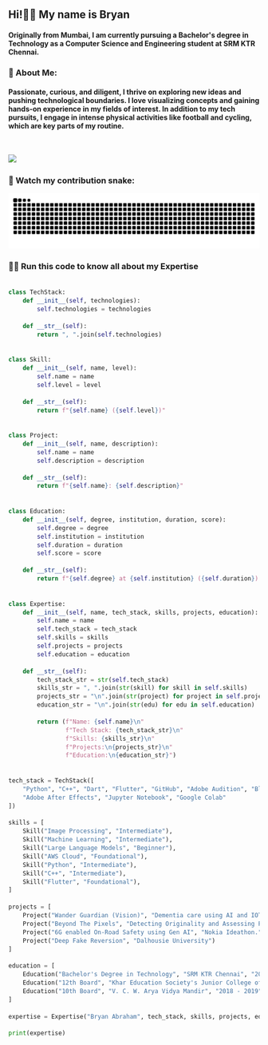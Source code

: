 <h2 align="left">Hi!👋🏼 My name is Bryan</h2>
<h4 align="left">Originally from Mumbai, I am currently pursuing a Bachelor's degree in Technology as a Computer Science and Engineering student at SRM KTR Chennai.</h4>
<h3 align="left">💫 About Me:</h3>
<h4>Passionate, curious, and diligent, I thrive on exploring new ideas and pushing technological boundaries. I love visualizing concepts and gaining hands-on experience in my fields of interest. In addition to my tech pursuits, I engage in intense physical activities like football and cycling, which are key parts of my routine.</h4>
<br>

![](https://github-readme-streak-stats.herokuapp.com/?user=bryaanabraham&theme=dark&hide_border=false)<br/>

### 🐍 Watch my contribution snake:
<picture>
  <source media="(prefers-color-scheme: dark)" srcset="https://raw.githubusercontent.com/bryaanabraham/bryaanabraham/output/github-contribution-grid-snake-dark.svg">
  <source media="(prefers-color-scheme: light)" srcset="https://raw.githubusercontent.com/bryaanabraham/bryaanabraham/output/github-contribution-grid-snake.svg">
  <img alt="github contribution grid snake animation" src="https://raw.githubusercontent.com/bryaanabraham/bryaanabraham/output/github-contribution-grid-snake.svg">
</picture>

### 👨‍💻 Run this code to know all about my Expertise

```python

class TechStack:
    def __init__(self, technologies):
        self.technologies = technologies

    def __str__(self):
        return ", ".join(self.technologies)


class Skill:
    def __init__(self, name, level):
        self.name = name
        self.level = level

    def __str__(self):
        return f"{self.name} ({self.level})"


class Project:
    def __init__(self, name, description):
        self.name = name
        self.description = description

    def __str__(self):
        return f"{self.name}: {self.description}"


class Education:
    def __init__(self, degree, institution, duration, score):
        self.degree = degree
        self.institution = institution
        self.duration = duration
        self.score = score

    def __str__(self):
        return f"{self.degree} at {self.institution} ({self.duration}) - {self.score}"


class Expertise:
    def __init__(self, name, tech_stack, skills, projects, education):
        self.name = name
        self.tech_stack = tech_stack
        self.skills = skills
        self.projects = projects
        self.education = education

    def __str__(self):
        tech_stack_str = str(self.tech_stack)
        skills_str = ", ".join(str(skill) for skill in self.skills)
        projects_str = "\n".join(str(project) for project in self.projects)
        education_str = "\n".join(str(edu) for edu in self.education)
        
        return (f"Name: {self.name}\n"
                f"Tech Stack: {tech_stack_str}\n"
                f"Skills: {skills_str}\n"
                f"Projects:\n{projects_str}\n"
                f"Education:\n{education_str}")


tech_stack = TechStack([
    "Python", "C++", "Dart", "Flutter", "GitHub", "Adobe Audition", "Blender", "Arduino", "Raspberry Pi",
    "Adobe After Effects", "Jupyter Notebook", "Google Colab"
])

skills = [
    Skill("Image Processing", "Intermediate"),
    Skill("Machine Learning", "Intermediate"),
    Skill("Large Language Models", "Beginner"),
    Skill("AWS Cloud", "Foundational"),
    Skill("Python", "Intermediate"),
    Skill("C++", "Intermediate"),
    Skill("Flutter", "Foundational"),
]

projects = [
    Project("Wander Guardian (Vision)", "Dementia care using AI and IOT."),
    Project("Beyond The Pixels", "Detecting Originality and Assessing Product Condition using Digital Image Processing Techniques."),
    Project("6G enabled On-Road Safety using Gen AI", "Nokia Ideathon."),
    Project("Deep Fake Reversion", "Dalhousie University")
]

education = [
    Education("Bachelor's Degree in Technology", "SRM KTR Chennai", "2022 - Present", "CGPA: 9.45"),
    Education("12th Board", "Khar Education Society's Junior College of Engineering", "2020 - 2021", "Percentage: 95%"),
    Education("10th Board", "V. C. W. Arya Vidya Mandir", "2018 - 2019", "Percentage: 92.67%"),
]

expertise = Expertise("Bryan Abraham", tech_stack, skills, projects, education)

print(expertise)
